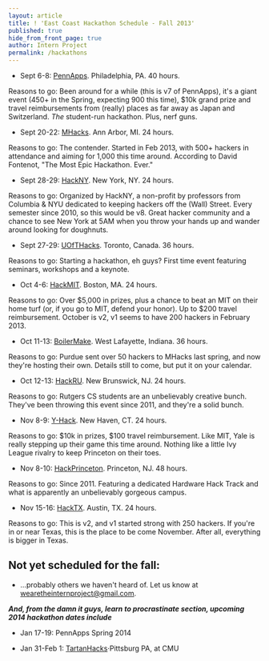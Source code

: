 ```yaml
---
layout: article
title: ! 'East Coast Hackathon Schedule - Fall 2013'
published: true
hide_from_front_page: true
author: Intern Project
permalink: /hackathons
---
```


- Sept 6-8: [PennApps](http://pennapps.com). Philadelphia, PA. 40 hours.

Reasons to go: Been around for a while (this is v7 of PennApps), it's a giant event (450+ in the Spring, expecting 900 this time), $10k grand prize and travel reimbursements from (really) places as far away as Japan and Switzerland. _The_ student-run hackathon. Plus, nerf guns.

- Sept 20-22: [MHacks](http://facebook.com/MHacksHackathon). Ann Arbor, MI. 24 hours.

Reasons to go: The contender.  Started in Feb 2013, with 500+ hackers in attendance and aiming for 1,000 this time around.  According to David Fontenot, "The Most Epic Hackathon. Ever."

- Sept 28-29: [HackNY](https://www.hackerleague.org/hackathons/fall-2013-hackny-student-hackathon). New York, NY. 24 hours.

Reasons to go: Organized by HackNY, a non-profit by professors from Columbia & NYU dedicated to keeping hackers off the (Wall) Street.  Every semester since 2010, so this would be v8.  Great hacker community and a chance to see New York at 5AM when you throw your hands up and wander around looking for doughnuts.

- Sept 27-29: [UOfTHacks](http://uofthacks.com). Toronto, Canada. 36 hours.

Reasons to go: Starting a hackathon, eh guys? First time event featuring seminars, workshops and a keynote.

- Oct 4-6: [HackMIT](http://www.hackmit.org). Boston, MA. 24 hours.

Reasons to go: Over $5,000 in prizes, plus a chance to beat an MIT on their home turf (or, if you go to MIT, defend your honor). Up to $200 travel reimbursement. October is v2, v1 seems to have 200 hackers in February 2013.

- Oct 11-13: [BoilerMake](http://www.getinvolved.purdue.edu/organization/computerscienceundergraduatestudentboard/calendar/details/257720). West Lafayette, Indiana. 36 hours.

Reasons to go: Purdue sent over 50 hackers to MHacks last spring, and now they're hosting their own. Details still to come, but put it on your calendar.

- Oct 12-13: [HackRU](http://www.hackru.org). New Brunswick, NJ. 24 hours.

Reasons to go: Rutgers CS students are an unbelievably creative bunch. They've been throwing this event since 2011, and they're a solid bunch.

- Nov 8-9: [Y-Hack](http://www.y-hack.com/). New Haven, CT. 24 hours.

Reasons to go: $10k in prizes, $100 travel reimbursement. Like MIT, Yale is really stepping up their game this time around. Nothing like a little Ivy League rivalry to keep Princeton on their toes.

- Nov 8-10: [HackPrinceton](http://hackprinceton.com). Princeton, NJ. 48 hours.

Reasons to go: Since 2011. Featuring a dedicated Hardware Hack Track and what is apparently an unbelievably gorgeous campus.

- Nov 15-16: [HackTX](http://hacktx.com/). Austin, TX. 24 hours.

Reasons to go: This is v2, and v1 started strong with 250 hackers. If you're in or near Texas, this is the place to be come November. After all, everything is bigger in Texas.


Not yet scheduled for the fall:
-------------------------------


- …probably others we haven't heard of. Let us know at wearetheinternproject@gmail.com.

***And, from the *damn it guys, learn to procrastinate* section, upcoming 2014 hackathon dates include***

- Jan 17-19: PennApps Spring 2014

- Jan 31-Feb 1: [TartanHacks](tartanhacks.com)·Pittsburg PA, at CMU
